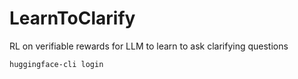 # LearnToClarify
RL on verifiable rewards for LLM to learn to ask clarifying questions

```sh
huggingface-cli login
```
